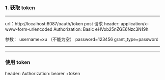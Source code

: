 ### 1. 获取 token 
---
url：http://localhost:8087/oauth/token
post 请求
header:
application/x-www-form-urlencoded
Authorization: Basic eHVob25nZGE6Nzc3N19h 

参数：
username=xu （不能为空）
password=123456
grant_type=password

---
---
### 使用 token
header:
Authorization: bearer +token